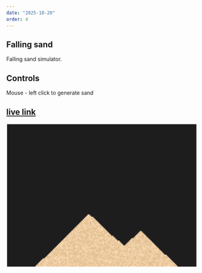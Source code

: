 ```yaml
---
date: "2025-10-20"
order: 4
---
```

## Falling sand
Falling sand simulator.

## Controls
Mouse - left click to generate sand

## [live link](https://sz44.github.io/canvas_sand/)

![image](/src/assets/fallingsand.png)